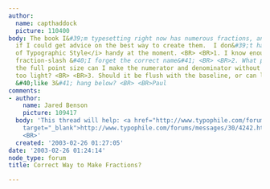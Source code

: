 ```yaml
---
author:
  name: capthaddock
  picture: 110400
body: The book I&#39;m typesetting right now has numerous fractions, and I was wondering
  if I could get advice on the best way to create them.  I don&#39;t have <i>Elements
  of Typographic Style</i> handy at the moment. <BR> <BR>1. I know enough to use the
  fraction-slash &#40;I forget the correct name&#41; <BR> <BR>2. What percentage of
  the full point size can I make the numerator and denominator without them looking
  too light? <BR> <BR>3. Should it be flush with the baseline, or can lowercase numerals
  &#40;like 3&#41; hang below? <BR> <BR>Paul
comments:
- author:
    name: Jared Benson
    picture: 109417
  body: 'This thread will help: <a href="http://www.typophile.com/forums/messages/30/4242.html"
    target="_blank">http://www.typophile.com/forums/messages/30/4242.html</a> <BR>
    <BR>'
  created: '2003-02-26 01:27:05'
date: '2003-02-26 01:24:14'
node_type: forum
title: Correct Way to Make Fractions?

---
```

